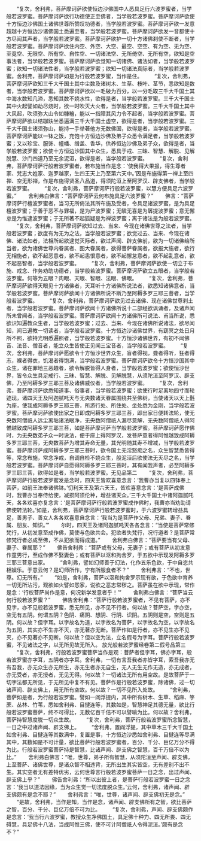 <!-- { "loadSidebar": true } -->
　　“复次，舍利弗，菩萨摩诃萨欲使恒边沙佛国中人悉具足行六波罗蜜者，当学般若波罗蜜。菩萨摩诃萨欲行功德使正至佛者，当学般若波罗蜜。菩萨摩诃萨欲使十方恒边沙佛国土诸佛世尊所赞叹功德者，当学般若波罗蜜。菩萨摩诃萨欲一发意超越十方恒边沙诸佛国土悉遍至者，当学般若波罗蜜。菩萨摩诃萨欲发一音都使十方尽闻其声者，当学般若波罗蜜。菩萨摩诃萨欲护一切十方诸佛刹使不断者，当学般若波罗蜜。菩萨摩诃萨欲住内空、外空、大空、最空、空空、有为空、无为空、至竟空、无限空、所有空、自性空、一切诸法空、无所倚空、无所有空，欲知是空事法者，当学般若波罗蜜。菩萨摩诃萨欲觉知一切诸佛、诸法如者，当学般若波罗蜜；欲知一切诸法性者，当学般若波罗蜜；欲知一切诸法真际者，当学般若波罗蜜。舍利弗，菩萨摩诃萨如是为行般若波罗蜜，当作是住。
　　“复次，舍利弗，菩萨摩诃萨欲知三千大千国土其中尘数及诸树木、生草、枝叶、茎节，悉欲知是数者，当学般若波罗蜜。菩萨摩诃萨欲以一毛破为百分，以一分毛取三千大千国土其中海水数知几渧，悉知其数不娆水性，欲得是者，当学般若波罗蜜。三千大千国土其中火起譬如劫尽烧时，欲一时吹灭大火者，当学般若波罗蜜。三千大千国土其中大风起，吹须弥大山令如糠糩，能以一指障其风力令不起者，当学般若波罗蜜。菩萨摩诃萨欲以结跏趺坐悉遍满三千大千国土虚空，欲得是者，当学般若波罗蜜。三千大千国土诸须弥山，能持一手举著他方无数佛国，欲得是者，当学般若波罗蜜。菩萨摩诃萨能以一钵之饭，充饱十方恒边沙佛及弟子众悉令满足者，当学般若波罗蜜；又以珍宝、服饰、幢幡、缯盖、香华，供养恒边沙佛及弟子众，欲得是者，当学般若波罗蜜；欲使十方恒边沙国其中众生，悉具于戒、三昧、智慧、解脱、见解脱慧、沙门四道乃至无余泥洹，欲得是者，当学般若波罗蜜。
　　“复次，舍利弗，菩萨摩诃萨行般若波罗蜜者，若布施当作是念：‘使我得大果报，得生尊者家、梵志大姓家、迦罗越家，生四王天上乃至第六天中。’因是布施得第一禅上至四禅、空无形禅，作是布施得贤圣八品道，得须陀洹上至阿罗汉、辟支佛者，当学般若波罗蜜。
　　“复次，舍利弗，菩萨摩诃萨行般若波罗蜜，以慧方便具足六波罗蜜。”
　　舍利弗白佛言：“菩萨摩诃萨云何布施具足六波罗蜜？”
　　佛言：“菩萨摩诃萨行檀波罗蜜者，当习无所倚法其所布施及受者，令具足诸波罗蜜，是为具足檀波罗蜜；于善于恶不与罪福，是为尸波罗蜜；无瞋无喜是为羼提波罗蜜；意无懈怠是为惟逮波罗蜜；于无所著不起狐疑是为禅波罗蜜；离于诸法是为般若波罗蜜。
　　“复次，舍利弗，菩萨摩诃萨欲知过去、当来、今现在诸佛世尊之法者，当学般若波罗蜜；欲度有为无为之法，当学般若波罗蜜；欲觉过去、当来、今现在诸佛、诸法如者，法相所起欲逮觉灭际者，欲过声闻、辟支佛前，欲为一切诸佛给所当者，欲为诸佛世尊内眷属者、图大眷属者，欲得菩萨眷属者，欲报大施者，欲行无相施者，欲不起恶意者，欲不起恚恨意者，欲不起懈怠意者，欲不起乱意者，欲不起恶智者，当学般若波罗蜜。
　　“复次，舍利弗，菩萨摩诃萨欲使一切立于布施、戒念、作务劝助功德者，当学般若波罗蜜。菩萨摩诃萨欲立五眼者，当学般若波罗蜜。何等为五眼？肉眼、天眼、智眼、法眼、佛眼。
　　“复次，舍利弗，菩萨摩诃萨欲得天眼见十方诸佛者，天耳听十方诸佛所说法者，欲悉知诸佛意者，当学般若波罗蜜。菩萨摩诃萨欲闻十方诸佛所说不断乃至阿耨多罗三耶三菩者，当学般若波罗蜜。
　　“复次，舍利弗，菩萨摩诃萨欲见过去诸佛、现在诸佛世尊刹土者，当学般若波罗蜜。菩萨摩诃萨欲闻十方诸佛所说十二部经欲讽诵者，及诸声闻所未曾闻者，当学般若波罗蜜。菩萨摩诃萨欲闻十方诸佛所可说法、甫当所说，悉欲识知遍教众生者，当学般若波罗蜜；过去、当来、今现在诸佛所说诸法，欲尽闻知，闻已遍教一切读者，当学般若波罗蜜。十方恒边沙诸佛世界，有窈冥之处日月所不照，欲持光明悉遍照者，当学般若波罗蜜。十方恒沙诸佛世界，有初不闻佛音、法音、僧音者，能立众生皆使正见闻三宝音者，当学般若波罗蜜。
　　“复次，舍利弗，菩萨摩诃萨愿欲令十方恒沙世界众生，盲者得视，聋者得听，狂者得志，裸者得衣，饥渴者得饱满，当学般若波罗蜜。菩萨摩诃萨欲令十方恒沙国其中众生，诸在罪地三恶趣者，欲令解脱皆得人身者，当学般若波罗蜜；欲使恒沙世界，皆令众生具足戒行、三昧、智慧、解脱、见解脱慧，从须陀洹至阿罗汉、辟支佛，乃至阿耨多罗三耶三菩及诸佛威仪者，当学般若波罗蜜。
　　“复次，舍利弗，菩萨摩诃萨欲悉知道事、俗事者，当学般若波罗蜜；欲使行时足离地四寸而轮迹现，诸四天王及阿迦腻吒天与无央数诸天眷属围绕共至佛树，当使诸天以天上氎为座，使我成阿耨多罗三耶三菩，所游行处、所住处、坐处悉为金刚，当学般若波罗蜜。菩萨摩诃萨欲使出家之日即成阿耨多罗三耶三菩，即出家日便转法轮，使无央数阿僧祇人远尘离垢诸法眼净，无央数阿僧祇人漏尽意解，无央数阿僧祇人得阿惟越致成阿耨多罗三耶三菩，如是菩萨摩诃萨当学般若波罗蜜。菩萨摩诃萨愿作佛时，为无央数弟子众一时说法，便于座上得阿罗汉，发菩萨意者得阿惟越致成阿耨多罗三耶三菩，无央数菩萨为增其寿命无量，其光明随其寿不增减，当学般若波罗蜜。菩萨摩诃萨成阿耨多罗三耶三菩时，欲令国土无淫怒痴之名，众生智慧悉皆得等，常念布施，常念净戒，自调自检不娆众生，般泥洹后欲使法无灭尽之名，当学般若波罗蜜。菩萨摩诃萨自愿得阿耨多罗三耶三菩时，其有闻我声者，必至阿耨多罗三耶三菩，欲得如是者，当学般若波罗蜜。无见品第二
　　“复次，舍利弗，菩萨摩诃萨行般若波罗蜜发是念时，四天王皆欢喜意念言：‘我曹亦当复以四钵奉上菩萨，如前王法奉诸佛钵。’忉利天王及第六天王，皆欢喜意念言：‘是菩萨成佛时，我曹亦当奉侍给使，减损阿须伦种，增益诸天众。’三千大千国土中诸阿迦腻吒天，各各欢喜亦复念言：‘是菩萨摩诃萨行般若波罗蜜成作佛时，我曹亦当劝助请佛使转法轮。’如是，舍利弗，菩萨摩诃萨行般若波罗蜜时，于六波罗蜜转增益具足，善男子、善女人各各欢喜意自念言：‘我当为是菩萨作父母、兄弟、妻子、眷属、朋友、知识。’”
　　尔时，四天王及诸阿迦腻吒天各各念言：“当使是菩萨常修梵行，从初发意至成作佛，莫使与色欲共会。犯欲者失梵行，况行道者？是菩萨常修梵行者必成至佛，不从犯欲而得成道。”
　　舍利弗白佛言：“菩萨要当有父母、妻子、眷属耶？”
　　佛告舍利弗：“菩萨或有父母，无妻子；或有菩萨从初发意作童男行，至成作佛不娶妻色；或有菩萨以沤和拘舍罗，于五欲中示现发阿耨多罗三耶三菩意出家。
　　“舍利弗，譬如幻师善于幻法，化作五乐色欲，于中自恣共相娱乐。于意云何？是幻师所作，宁有所服食者不？”
　　舍利弗言：“不也，世尊。幻无所有。”
　　“如是，舍利弗，菩萨以沤和拘舍罗示现有欲，于色欲中育养一切无所沾污，观欲如火譬如怨家，说欲之恶志常秽之。菩萨虽在欲中示现，常作是念：‘行权菩萨尚作是意，何况新学发意者乎！’”
　　舍利弗白佛言：“菩萨当云何行般若波罗蜜？”
　　佛告舍利弗：“菩萨行般若波罗蜜者，不见有菩萨，亦不见字，亦不见般若波罗蜜，悉无所见，亦不见不行者。何以故？菩萨空，字亦空，空无有五阴。何谓五阴？色阴、痛阴、想阴、行阴、识阴。五阴则是空，空则是五阴。何以故？但字耳。以字故名为道，以字故名为菩萨，以字故名为空，以字故名为五阴，其实亦不生亦不灭，亦无著亦无断。菩萨作如是行者，亦不见生亦不见灭，亦不见著亦不见断。何以故？但以空为法，立名假号为字耳。菩萨行般若波罗蜜，不见诸法之字，以无所见故无所入。
放光般若波罗蜜经卷第二假号品第三
　　“复次，舍利弗，行般若波罗蜜菩萨当作是观：菩萨者但字耳，佛亦字耳，般若波罗蜜亦字耳，五阴者亦字耳。舍利弗，一切有言吾我者亦皆字耳，索吾我亦无有吾我，亦无众生亦无所生，亦无生者亦无自生，无人无生无作无造，亦无成者，亦无受者，亦无授者，无见无得。何以故？一切诸法无所有用空故。是故菩萨于一切字法都无所见，于无所见中复不有见。菩萨作是行般若波罗蜜，除诸佛，过一切诸声闻、辟支佛上，用无所有空故。何以故？一切不见所入处故。
　　“舍利弗，菩萨如是者，为行般若波罗蜜。譬如一阎浮提内，其中所有树木、生草、稻麻、竽蔗、丛林、竹苇，悉如舍利弗、目揵连等，其数如是，智慧神足其德无量，欲比行般若波罗蜜菩萨，终不可得比，无数亿百千倍不可以譬喻为比。何以故？舍利弗，菩萨持智慧度脱一切众生故。
　　“复次，舍利弗，菩萨行般若波罗蜜所念智慧，一日之中过诸声闻、辟支佛上。
　　“舍利弗，置阎浮提，其中草木三千大千国土如舍利弗、目揵连等其数满中，复置是事，十方恒边沙悉如舍利弗、目揵连等尽满其中，其数如是不可计量，欲比菩萨行般若波罗蜜者，百分、千分、巨亿万分不得为比。行般若波罗蜜菩萨持是智慧，比诸声闻、辟支佛之智慧，百千万倍不以为比。”
　　舍利弗白佛言：“唯，世尊，弟子所有智慧，从须陀洹至声闻、辟支佛，上至菩萨、诸佛世尊，是诸众智不相违背，无所出生其实皆空，无有差别不出不生。其实空者无有差特优劣，云何世尊言行般若波罗蜜菩萨一日之念，出过声闻、辟支佛上乎？”
　　佛告舍利弗：“所以出彼上者，是菩萨行般若波罗蜜一日之念言：‘我当以道法因缘，当为众生觉一切法度脱众生。’云何，舍利弗，诸声闻、辟支佛颇有是念不耶？”
　　舍利弗言：“唯，世尊，诸声闻、辟支佛初无是念。”
　　“是故，舍利弗，当作是知，当作是念，诸声闻、辟支佛所有之智，欲比菩萨之智，百分、千分、巨亿万倍不可为比。
　　“复次，舍利弗，声闻、辟支佛颇作是念言：‘我当行六波罗蜜，教授众生净佛国土，具足佛十种力、四无所畏、四无碍慧，具足佛十八法，当成阿惟三佛，使不可计阿僧祇人令得泥洹。’颇有是念不？”
